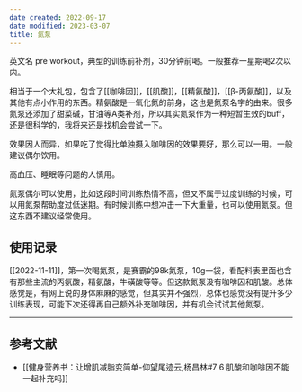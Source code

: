 ```yaml
---
date created: 2022-09-17
date modified: 2023-03-07
title: 氮泵
---
```


英文名 pre workout，典型的训练前补剂，30分钟前喝。一般推荐一星期喝2次以内。

相当于一个大礼包，包含了[[咖啡因]]，[[肌酸]]，[[精氨酸]]，[[β-丙氨酸]]，以及其他有点小作用的东西。精氨酸是一氧化氮的前身，这也是氮泵名字的由来。很多氮泵还添加了甜菜碱，甘油等A类补剂，所以其实氮泵作为一种短暂生效的buff，还是很科学的，我将来还是找机会尝试一下。

效果因人而异，如果吃了觉得比单独摄入咖啡因的效果要好，那么可以一用。一般建议偶尔饮用。

高血压、睡眠等问题的人慎用。

氮泵偶尔可以使用，比如这段时间训练热情不高，但又不属于过度训练的时候，可以用氮泵帮助度过低迷期。有时候训练中想冲击一下大重量，也可以使用氮泵。但这东西不建议经常使用。

## 使用记录

[[2022-11-11]]，第一次喝氮泵，是赛霸的98k氮泵，10g一袋，看配料表里面也含有那些主流的丙氨酸，精氨酸，牛磺酸等等。但这款氮泵没有咖啡因和肌酸。总体感觉是，有网上说的身体麻麻的感觉，但其实并不强烈，总体也感觉没有提升多少训练表现，可能下次还得再自己额外补充咖啡因，并有机会试试其他氮泵。

---

## 参考文献

- [[健身营养书：让增肌减脂变简单-仰望尾迹云,杨昌林#7 6 肌酸和咖啡因不能一起补充吗]]
